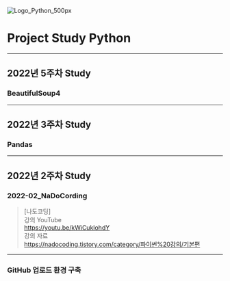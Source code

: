 ![Logo_Python_500px](https://user-images.githubusercontent.com/96277148/152209681-8c54e3dc-c6bf-4199-a859-9ff631b99c85.png)


# Project Study Python
---
## 2022년 5주차 Study
### BeautifulSoup4
---
## 2022년 3주차 Study
### Pandas
---
## 2022년 2주차 Study

### 2022-02_NaDoCording
>[나도코딩] \
>강의 YouTube \
>https://youtu.be/kWiCuklohdY \
>강의 자료 \
>https://nadocoding.tistory.com/category/파이썬%20강의/기본편

---
### GitHub 업로드 환경 구축
